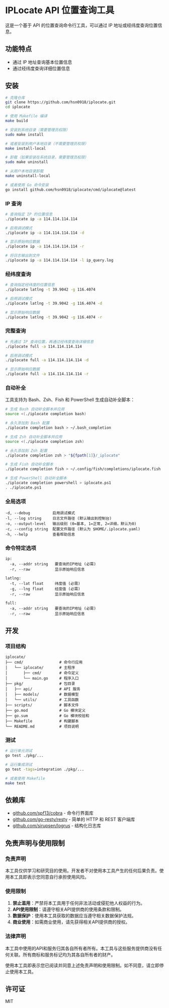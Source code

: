 # IPLocate API 位置查询工具

这是一个基于 API 的位置查询命令行工具，可以通过 IP 地址或经纬度查询位置信息。

## 功能特点

- 通过 IP 地址查询基本位置信息
- 通过经纬度查询详细位置信息

## 安装

```bash
# 克隆仓库
git clone https://github.com/hsn0918/iplocate.git
cd iplocate

# 使用 Makefile 编译
make build

# 安装到系统目录（需要管理员权限）
sudo make install

# 或者安装到用户本地目录（不需要管理员权限）
make install-local

# 卸载（如果安装在系统目录，需要管理员权限）
sudo make uninstall

# 从用户本地目录卸载
make uninstall-local

# 或者使用 Go 命令安装
go install github.com/hsn0918/iplocate/cmd/iplocate@latest
```

### IP 查询

```bash
# 查询指定 IP 的位置信息
./iplocate ip -a 114.114.114.114

# 启用调试模式
./iplocate ip -a 114.114.114.114 -d

# 显示原始响应数据
./iplocate ip -a 114.114.114.114 -r

# 将日志输出到文件
./iplocate ip -a 114.114.114.114 -l ip_query.log
```

### 经纬度查询

```bash
# 查询指定经纬度的位置信息
./iplocate latlng -t 39.9042 -g 116.4074

# 启用调试模式
./iplocate latlng -t 39.9042 -g 116.4074 -d

# 显示原始响应数据
./iplocate latlng -t 39.9042 -g 116.4074 -r
```

### 完整查询

```bash
# 先通过 IP 查询位置，再通过经纬度查询详细信息
./iplocate full -a 114.114.114.114

# 启用调试模式
./iplocate full -a 114.114.114.114 -d

# 显示原始响应数据
./iplocate full -a 114.114.114.114 -r
```

### 自动补全

工具支持为 Bash、Zsh、Fish 和 PowerShell 生成自动补全脚本：

```bash
# 生成 Bash 自动补全脚本并应用
source <(./iplocate completion bash)

# 永久添加到 Bash 配置
./iplocate completion bash > ~/.bash_completion

# 生成 Zsh 自动补全脚本并应用
source <(./iplocate completion zsh)

# 永久添加到 Zsh 配置
./iplocate completion zsh > "${fpath[1]}/_iplocate"

# 生成 Fish 自动补全脚本
./iplocate completion fish > ~/.config/fish/completions/iplocate.fish

# 生成 PowerShell 自动补全脚本
./iplocate completion powershell > iplocate.ps1
. ./iplocate.ps1
```

### 全局选项

```
-d, --debug          启用调试模式
-l, --log string     日志文件路径 (默认输出到控制台)
-o, --output-level   输出级别 (0=基本, 1=正常, 2=详细，默认为0)
-c, --config string  配置文件路径 (默认为 $HOME/.iplocate.yaml)
-h, --help           查看帮助信息
```

### 命令特定选项

```
ip:
  -a, --addr string   要查询的IP地址 (必需)
  -r, --raw           显示原始响应信息

latlng:
  -t, --lat float     纬度值 (必需)
  -g, --lng float     经度值 (必需)
  -r, --raw           显示原始响应信息

full:
  -a, --addr string   要查询的IP地址 (必需)
  -r, --raw           显示原始响应信息
```

## 开发

### 项目结构

```
iplocate/
├── cmd/                # 命令行应用
│   └── iplocate/       # 主程序
│       ├── cmd/        # 命令定义
│       └── main.go     # 程序入口
├── pkg/                # 包目录
│   ├── api/            # API 服务
│   ├── models/         # 数据模型
│   └── utils/          # 工具函数
├── scripts/            # 脚本文件
├── go.mod              # Go 模块定义
├── go.sum              # Go 模块校验和
├── Makefile            # 构建脚本
└── README.md           # 项目说明
```

### 测试

```bash
# 运行单元测试
go test ./pkg/...

# 运行集成测试
go test -tags=integration ./pkg/...

# 或者使用 Makefile
make test
```

## 依赖库

- [github.com/spf13/cobra](https://github.com/spf13/cobra) - 命令行界面库
- [github.com/go-resty/resty](https://github.com/go-resty/resty) - 简单的 HTTP 和 REST 客户端库
- [github.com/sirupsen/logrus](https://github.com/sirupsen/logrus) - 结构化日志库

## 免责声明与使用限制

### 免责声明

本工具仅供学习和研究目的使用。开发者不对使用本工具产生的任何后果负责。使用本工具即表示您同意自行承担使用风险。

### 使用限制

1. **禁止滥用**：严禁将本工具用于任何非法活动或侵犯他人权益的行为。
2. **API使用限制**：请遵守相关API提供商的使用条款和限制。
3. **数据保护**：使用本工具获取的数据应当遵守相关数据保护法规。
4. **商业使用**：如需商业使用，请先获得相关API提供商的授权。

### 法律声明

本工具中使用的API和服务归其各自所有者所有。本工具与这些服务提供商没有任何关联。所有商标和服务标记均为其各自所有者的财产。

使用本工具即表示您已阅读并同意上述免责声明和使用限制。如不同意，请立即停止使用本工具。

## 许可证

MIT

